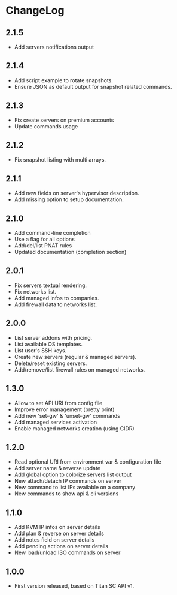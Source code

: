 
# ChangeLog

## 2.1.5

- Add servers notifications output

## 2.1.4

- Add script example to rotate snapshots.
- Ensure JSON as default output for snapshot related commands.

## 2.1.3

- Fix create servers on premium accounts
- Update commands usage

## 2.1.2

- Fix snapshot listing with multi arrays.

## 2.1.1

- Add new fields on server's hypervisor description.
- Add missing option to setup documentation.

## 2.1.0

- Add command-line completion
- Use a flag for all options
- Add/del/list PNAT rules
- Updated documentation (completion section)

## 2.0.1

- Fix servers textual rendering.
- Fix networks list.
- Add managed infos to companies.
- Add firewall data to networks list.

## 2.0.0

- List server addons with pricing.
- List available OS templates.
- List user's SSH keys.
- Create new servers (regular & managed servers).
- Delete/reset existing servers.
- Add/remove/list firewall rules on managed networks.

## 1.3.0

- Allow to set API URI from config file
- Improve error management (pretty print)
- Add new 'set-gw' & 'unset-gw' commands
- Add managed services activation
- Enable managed networks creation (using CIDR)

## 1.2.0

- Read optional URI from environment var & configuration file
- Add server name & reverse update
- Add global option to colorize servers list output
- New attach/detach IP commands on server
- New command to list IPs available on a company
- New commands to show api & cli versions

## 1.1.0

- Add KVM IP infos on server details
- Add plan & reverse on server details
- Add notes field on server details
- Add pending actions on server details
- New load/unload ISO commands on server

## 1.0.0

- First version released, based on Titan SC API v1.

